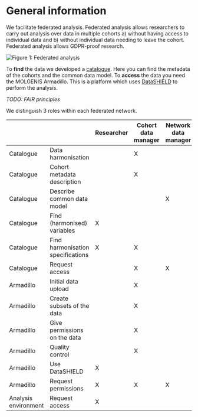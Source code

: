 # General information
We facilitate federated analysis. Federated analysis allows researchers to carry out analysis over data in multiple cohorts a) without having access to individual data and b) without individual data needing to leave the cohort. Federated analysis allows GDPR-proof research.

![Figure 1: Federated analysis](https://github.com/molgenis/molgenis-emx2/blob/feat/add-docs/docs/img/cat-federated-analysis.png)

To **find** the data we developed a [catalogue](https://data-catalogue.molgeniscloud.org/catalogue/catalogue/#/explorer/details). Here you can find the metadata of the cohorts and the common data model. To **access** the data you need the MOLGENIS Armadillo. This is a platform which uses [DataSHIELD](https://datashield.org/) to perform the analysis.

*TODO: FAIR principles*

We distinguish 3 roles within each federated network.

|     |     | Researcher | Cohort data manager | Network data manager |
| --- | --- | --- | --- | --- |
| Catalogue | Data harmonisation | | X | |
| Catalogue | Cohort metadata description | | X | |
| Catalogue | Describe common data model | | | X |
| Catalogue | Find (harmonised) variables | X | | |
| Catalogue | Find harmonisation specifications | X | X | |
| Catalogue | Request access | | X | X |
| Armadillo | Initial data upload | | X | |
| Armadillo | Create subsets of the data | | X | |
| Armadillo | Give permissions on the data | | X | |
| Armadillo | Quality control | | X | |
| Armadillo | Use DataSHIELD | X | | |
| Armadillo | Request permissions | X | X | X |
| Analysis environment | Request access | X | | |

